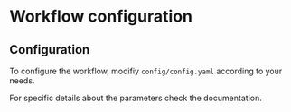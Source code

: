 # Workflow configuration

## Configuration

To configure the workflow, modifiy `config/config.yaml` according
to your needs.

For specific details about the parameters
check the documentation.

